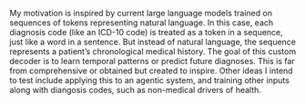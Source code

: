 
My motivation is inspired by current large language models trained on sequences of tokens representing natural language. In this case, each diagnosis code (like an ICD-10 code) is treated as a token in a sequence, just like a word in a sentence. But instead of natural language, the sequence represents a patient’s chronological medical history. The goal of this custom decoder is to learn temporal patterns or predict future diagnoses. This is far from comprehensive or obtained but created to inspire. Other ideas I intend to test include applying this to an agentic system, and training other inputs along with diangosis codes, such as non-medical drivers of health.
